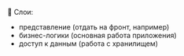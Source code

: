 ﻿🧅 Слои:
- представление (отдать на фронт, например)
- бизнес-логики (основная работа приложения)
- доступ к данным (работа с хранилищем)